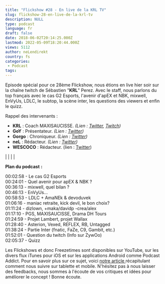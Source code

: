 ```yaml
---
title: "Flickshow #28 - En live de la KRL TV"
slug: flickshow-28-en-live-de-la-krl-tv
description: NULL
type: podcast
language: fr
draft: false
date: 2018-06-02T20:14:25.000Z
lastmod: 2022-05-09T18:20:44.000Z
views: 5112
author: neLendirekt
country: fs
categories:
 - Podcast
tags:
---
```

Episode spécial pour ce 28ème Flickshow, nous étions en live hier soir sur la chaîne twitch de Sébastien "**KRL**" Perez. Avec le staff, nous parlons du top français avec le cas G2 Esports, l'avenir d'apEX et NBK, mixwell, EnVyUs, LDLC, le subtop, la scène inter, les questions des viewers et enfin le quizz.

Rappel des intervenants :

* **KRL** : Coach MAXISAUCISSE. _(Lien : [Twitter](https://twitter.com/KRLcsgo), [Twitch](https://www.twitch.tv/krlann))_
* **GoY** : Présentateur. _(Lien : [Twitter](https://twitter.com/GoY63))_
* **Gorgo** : Chroniqueur. _(Lien : [Twitter](https://twitter.com/Gorgorot38))_
* **neL** : Rédacteur. _(Lien : [Twitter](https://twitter.com/neLendirekt))_
* **WESCOCO** : Rédacteur. (lien : [Twitter](https://twitter.com/WESCOCO%5F))

|  |
|  |

**Plan du podcast** **:**

00:02:58 - Le cas G2 Esports  
00:24:01 - Quel avenir pour apEX & NBK ?  
00:36:13 - mixwell, quel bilan ?  
00:46:13 - EnVyUs...  
00:58:53 - LDLC + AmaNEk & devoduvek  
01:06:16 - maniac retraite, kick devil, le bon choix?  
01:11:24 - dizlown, +maka/davidp -crea/alex  
01:17:10 - PGS, MAXISAUCISSE, Drama DH Tours  
01:24:59 - Projet Lambert, projet Wallax  
01:28:40 - Asterion, Vexed, REFLEX, RB, Untagged  
01:38:24 - Partie Inter (fnatic, FaZe, C9, Gambit, etc.)  
01:52:01 - Question du twitch (Info sur ZywOo)  
02:05:37 - Quizz

Les Flickshows et donc Freezetimes sont disponibles sur YouTube, sur les divers flux iTunes pour iOS et sur les applications Android comme Podcast Addict. Pour en savoir plus sur ce sujet, voici [notre article ](https://flickshot.fr/fr/comment-ecouter-le-flickshow-sur-telephone-et-tablette/&59a013864d64e)récapitulant comment nous suivre sur tablette et mobile. N'hésitez pas à nous laisser des feedbacks, nous sommes à l'écoute de vos critiques et idées pour améliorer le concept ! Bonne écoute.
